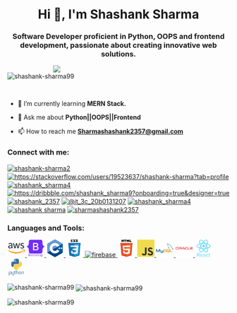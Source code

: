 <h1 align="center">Hi 👋, I'm Shashank Sharma</h1>
<h3 align="center">Software Developer proficient in Python, OOPS and frontend development, passionate about creating innovative web solutions.</h3>
<img align="right" width="400" src="https://camo.githubusercontent.com/cae12fddd9d6982901d82580bdf321d81fb299141098ca1c2d4891870827bf17/68747470733a2f2f6d69726f2e6d656469756d2e636f6d2f6d61782f313336302f302a37513379765349765f7430696f4a2d5a2e676966">

<p align="left"> <img src="https://komarev.com/ghpvc/?username=shashank-sharma99&label=Profile%20views&color=0e75b6&style=flat" alt="shashank-sharma99" /> </p>



<p align="left"> <a href="https://twitter.com/" target="blank"><img src="https://img.shields.io/twitter/follow/?logo=twitter&style=for-the-badge" alt="" /></a> </p>


- 🌱 I’m currently learning **MERN Stack.**

- 💬 Ask me about **Python||OOPS||Frontend**

- 📫 How to reach me **Sharmashashank2357@gmail.com**



<h3 align="left">Connect with me:</h3>
<p align="left">
<a href="https://linkedin.com/in/shashank-sharma2" target="blank"><img align="center" src="https://raw.githubusercontent.com/rahuldkjain/github-profile-readme-generator/master/src/images/icons/Social/linked-in-alt.svg" alt="shashank-sharma2" height="30" width="40" /></a>
<a href="https://stackoverflow.com/users/https://stackoverflow.com/users/19523637/shashank-sharma?tab=profile" target="blank"><img align="center" src="https://raw.githubusercontent.com/rahuldkjain/github-profile-readme-generator/master/src/images/icons/Social/stack-overflow.svg" alt="https://stackoverflow.com/users/19523637/shashank-sharma?tab=profile" height="30" width="40" /></a>
<a href="https://instagram.com/shashank_sharma4" target="blank"><img align="center" src="https://raw.githubusercontent.com/rahuldkjain/github-profile-readme-generator/master/src/images/icons/Social/instagram.svg" alt="shashank_sharma4" height="30" width="40" /></a>
<a href="https://dribbble.com/https://dribbble.com/shashank_sharma9?onboarding=true&designer=true" target="blank"><img align="center" src="https://raw.githubusercontent.com/rahuldkjain/github-profile-readme-generator/master/src/images/icons/Social/dribbble.svg" alt="https://dribbble.com/shashank_sharma9?onboarding=true&designer=true" height="30" width="40" /></a>
<a href="https://www.codechef.com/users/shashank_2357" target="blank"><img align="center" src="https://cdn.jsdelivr.net/npm/simple-icons@3.1.0/icons/codechef.svg" alt="shashank_2357" height="30" width="40" /></a>
<a href="https://www.hackerrank.com/@it_3c_20b0131207" target="blank"><img align="center" src="https://raw.githubusercontent.com/rahuldkjain/github-profile-readme-generator/master/src/images/icons/Social/hackerrank.svg" alt="@it_3c_20b0131207" height="30" width="40" /></a>
<a href="https://www.leetcode.com/shashank_sharma4" target="blank"><img align="center" src="https://raw.githubusercontent.com/rahuldkjain/github-profile-readme-generator/master/src/images/icons/Social/leet-code.svg" alt="shashank_sharma4" height="30" width="40" /></a>
<a href="https://www.hackerearth.com/shashank sharma" target="blank"><img align="center" src="https://raw.githubusercontent.com/rahuldkjain/github-profile-readme-generator/master/src/images/icons/Social/hackerearth.svg" alt="shashank sharma" height="30" width="40" /></a>
<a href="https://auth.geeksforgeeks.org/user/sharmashashank2357" target="blank"><img align="center" src="https://raw.githubusercontent.com/rahuldkjain/github-profile-readme-generator/master/src/images/icons/Social/geeks-for-geeks.svg" alt="sharmashashank2357" height="30" width="40" /></a>
</p>

<h3 align="left">Languages and Tools:</h3>
<p align="left"> <a href="https://aws.amazon.com" target="_blank" rel="noreferrer"> <img src="https://raw.githubusercontent.com/devicons/devicon/master/icons/amazonwebservices/amazonwebservices-original-wordmark.svg" alt="aws" width="40" height="40"/> </a> <a href="https://getbootstrap.com" target="_blank" rel="noreferrer"> <img src="https://raw.githubusercontent.com/devicons/devicon/master/icons/bootstrap/bootstrap-plain-wordmark.svg" alt="bootstrap" width="40" height="40"/> </a> <a href="https://www.w3schools.com/cpp/" target="_blank" rel="noreferrer"> <img src="https://raw.githubusercontent.com/devicons/devicon/master/icons/cplusplus/cplusplus-original.svg" alt="cplusplus" width="40" height="40"/> </a> <a href="https://www.w3schools.com/css/" target="_blank" rel="noreferrer"> <img src="https://raw.githubusercontent.com/devicons/devicon/master/icons/css3/css3-original-wordmark.svg" alt="css3" width="40" height="40"/> </a> <a href="https://firebase.google.com/" target="_blank" rel="noreferrer"> <img src="https://www.vectorlogo.zone/logos/firebase/firebase-icon.svg" alt="firebase" width="40" height="40"/> </a> <a href="https://www.w3.org/html/" target="_blank" rel="noreferrer"> <img src="https://raw.githubusercontent.com/devicons/devicon/master/icons/html5/html5-original-wordmark.svg" alt="html5" width="40" height="40"/> </a> <a href="https://developer.mozilla.org/en-US/docs/Web/JavaScript" target="_blank" rel="noreferrer"> <img src="https://raw.githubusercontent.com/devicons/devicon/master/icons/javascript/javascript-original.svg" alt="javascript" width="40" height="40"/> </a> <a href="https://www.mysql.com/" target="_blank" rel="noreferrer"> <img src="https://raw.githubusercontent.com/devicons/devicon/master/icons/mysql/mysql-original-wordmark.svg" alt="mysql" width="40" height="40"/> </a> <a href="https://www.oracle.com/" target="_blank" rel="noreferrer"> <img src="https://raw.githubusercontent.com/devicons/devicon/master/icons/oracle/oracle-original.svg" alt="oracle" width="40" height="40"/> </a> <a href="https://reactjs.org/" target="_blank" rel="noreferrer"> <img src="https://raw.githubusercontent.com/devicons/devicon/master/icons/react/react-original-wordmark.svg" alt="react" width="40" height="40"/> </a> <a href="https://www.python.org/" target="_blank" rel="noreferrer"> <img src="https://raw.githubusercontent.com/devicons/devicon/master/icons/python/python-original-wordmark.svg" alt="react" width="40" height="40"/> </a>
</p>

<p><img align="left" src="https://github-readme-stats.vercel.app/api/top-langs?username=shashank-sharma99&show_icons=true&locale=en&layout=compact" alt="shashank-sharma99" /></p>

<p>&nbsp;<img align="center" src="https://github-readme-stats.vercel.app/api?username=shashank-sharma99&show_icons=true&locale=en" alt="shashank-sharma99" /></p>

<p><img align="center" src="https://github-readme-streak-stats.herokuapp.com/?user=shashank-sharma99&" alt="shashank-sharma99" /></p>
